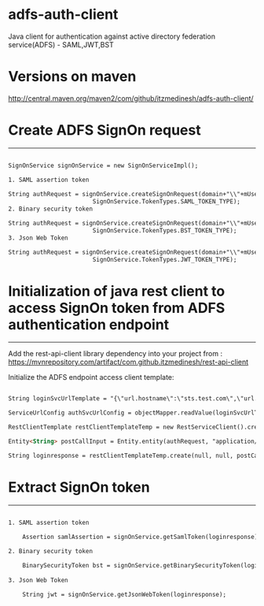 # adfs-auth-client
Java client for authentication against active directory federation service(ADFS) - SAML,JWT,BST

# Versions on maven
http://central.maven.org/maven2/com/github/itzmedinesh/adfs-auth-client/

# Create ADFS SignOn request
*********************************************************************

```html

SignOnService signOnService = new SignOnServiceImpl();

1. SAML assertion token
                    
String authRequest = signOnService.createSignOnRequest(domain+"\\"+mUsername, mPassword,
                        SignOnService.TokenTypes.SAML_TOKEN_TYPE);
2. Binary security token

String authRequest = signOnService.createSignOnRequest(domain+"\\"+mUsername, mPassword,
                        SignOnService.TokenTypes.BST_TOKEN_TYPE);	
3. Json Web Token

String authRequest = signOnService.createSignOnRequest(domain+"\\"+mUsername, mPassword,
                        SignOnService.TokenTypes.JWT_TOKEN_TYPE);               

```

# Initialization of java rest client to access SignOn token from ADFS authentication endpoint
*********************************************************************

Add the rest-api-client library dependency into your project from : https://mvnrepository.com/artifact/com.github.itzmedinesh/rest-api-client

Initialize the ADFS endpoint access client template:

```html

String loginSvcUrlTemplate = "{\"url.hostname\":\"sts.test.com\",\"url.port\":\"80\",\"url.resource.path\":\"/adfs/services/trust/13/usernamemixed\",\"url.ssl.enabled\":\"true\"}";

ServiceUrlConfig authSvcUrlConfig = objectMapper.readValue(loginSvcUrlTemplate, ServiceUrlConfig.class);

RestClientTemplate restClientTemplateTemp = new RestServiceClient().createClientTemplate("LOGIN_ACCESS_TOKEN", authSvcUrlConfig);

Entity<String> postCallInput = Entity.entity(authRequest, "application/soap+xml; charset=utf-8");

String loginresponse = restClientTemplateTemp.create(null, null, postCallInput).readEntity(String.class);

```

# Extract SignOn token
*********************************************************************

```html

1. SAML assertion token
                    
	Assertion samlAssertion = signOnService.getSamlToken(loginresponse);

2. Binary security token

	BinarySecurityToken bst = signOnService.getBinarySecurityToken(loginresponse);
	
3. Json Web Token

	String jwt = signOnService.getJsonWebToken(loginresponse);	
								
```
